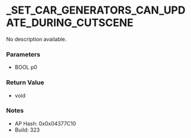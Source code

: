 # _SET_CAR_GENERATORS_CAN_UPDATE_DURING_CUTSCENE

No description available.

### Parameters
* BOOL p0

### Return Value
* void

### Notes
* AP Hash: 0x0x04377C10
* Build: 323

